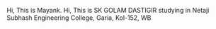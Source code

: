 
Hi, This is Mayank.
Hi, This is SK GOLAM DASTIGIR
studying in Netaji Subhash Engineering College, Garia, Kol-152, WB

